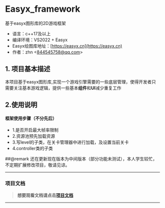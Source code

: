 # Easyx_framework 
基于easyx图形库的2D游戏框架
- 语言：c++17及以上
- 编译环境：VS2022	+	Easyx	
- Easyx绘图库地址：[https://easyx.cn](https://easyx.cn)
- 作者：zhn	<<844545758@qq.com>>

## 1. 项目基本描述
本项目基于easyx图形库,实现一个游戏引擎需要的一些底层管理，使得开发者只需要关注基本游戏逻辑，提供一些基本**组件**和**UI**减少重复工作

## 2.使用说明

#### 框架使用步骤（不分先后）
- 1.是否开启最大帧率限制
- 2.资源池预先加载资源
- 3.写level的子类，在关卡管理器中进行加载，及设置当前关卡
- 4.controller类的子类

##@remark 还在更新现在版本为中间版本（部分功能未测试），本人学生较忙，不定期扩展修改项目，敬请见谅。
***
### 项目文档
>**想要观看文档请点击[项目文档](https://hainazheng.github.io/Easyx_framework-document/html/index.html)**
***
